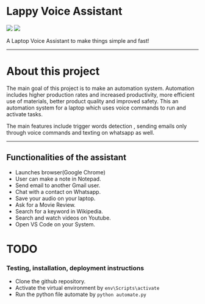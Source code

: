 # Lappy Voice Assistant
![](https://img.shields.io/badge/Lan-Python-black?style=for-the-badge&logo=python) ![](https://img.shields.io/badge/IDE-Visual_Studio_Code-blue?style=for-the-badge&logo=visual-studio-code)


A Laptop Voice Assistant to make things simple and fast!
___
# About this project

The main goal of this project is to make an automation system. Automation includes higher production rates and increased productivity, more efficient use of materials, better product quality and improved safety. This an automation system for a laptop which uses voice commands to run and activate tasks. 

The main features include trigger words detection , sending emails only through voice commands and texting on whatsapp as well. 
___
## Functionalities of the assistant
-  Launches browser(Google Chrome)
- User can make a note in Notepad.
- Send email to another Gmail user.
- Chat with a contact on Whatsapp. 
- Save your audio on your laptop.
- Ask for a Movie Review.
- Search for a keyword in Wikipedia. 
- Search and watch videos on Youtube.
- Open VS Code  on your System.

# TODO

### Testing, installation, deployment instructions
- Clone the github repository.
- Activate the virtual environment by `env\Scripts\activate`
- Run the python file automate by `python automate.py`

###
